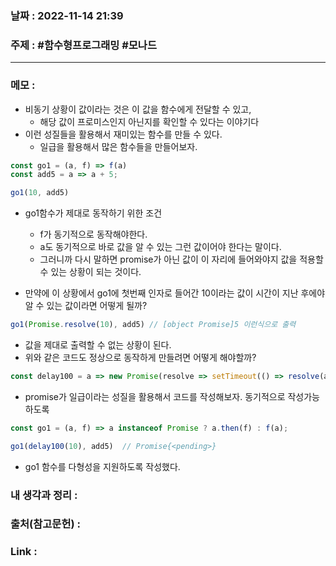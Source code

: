 ### 날짜 : 2022-11-14 21:39
### 주제 : #함수형프로그래밍 #모나드 

---- 

### 메모 : 
- 비동기 상황이 값이라는 것은 이 값을 함수에게 전달할 수 있고, 
	- 해당 값이 프로미스인지 아닌지를 확인할 수 있다는 이야기다 
- 이런 성질들을 활용해서 재미있는 함수를 만들 수 있다. 
	- 일급을 활용해서 많은 함수들을 만들어보자. 

```javascript
const go1 = (a, f) => f(a)
const add5 = a => a + 5;

go1(10, add5)
```
- go1함수가 제대로 동작하기 위한 조건 
	- f가 동기적으로 동작해야한다.
	- a도 동기적으로 바로 값을 알 수 있는 그런 값이어야 한다는 말이다. 
	- 그러니까 다시 말하면 promise가 아닌 값이 이 자리에 들어와야지 값을 적용할 수 있는 상황이 되는 것이다. 
	
- 만약에 이 상황에서 go1에 첫번째 인자로 들어간 10이라는 값이 시간이 지난 후에야 알 수 있는 값이라면 어떻게 될까? 
```javascript
go1(Promise.resolve(10), add5) // [object Promise]5 이런식으로 출력 
```
- 값을 제대로 출력할 수 없는 상황이 된다. 
- 위와 같은 코드도 정상으로 동작하게 만들려면 어떻게 해야할까? 

```javascript
const delay100 = a => new Promise(resolve => setTimeout(() => resolve(a),100)) // a라는 값을 받아두었다가 100ms 후에 그대로 반환해주는 함수 
```
- promise가 일급이라는 성질을 활용해서 코드를 작성해보자. 동기적으로 작성가능하도록 

```javascript
const go1 = (a, f) => a instanceof Promise ? a.then(f) : f(a);

go1(delay100(10), add5)  // Promise{<pending>}
```
- go1 함수를 다형성을 지원하도록 작성했다. 





### 내 생각과 정리 : 


### 출처(참고문헌) : 


### Link : 
